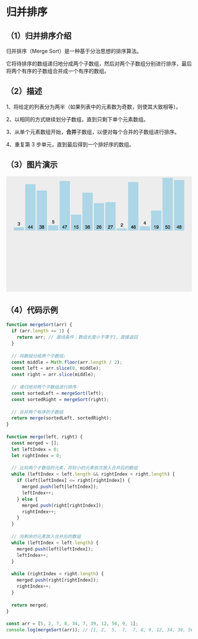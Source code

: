 # 归并排序

## （1）归并排序介绍

归并排序（Merge Sort）是一种基于分治思想的排序算法。

它将待排序的数组递归地分成两个子数组，然后对两个子数组分别进行排序，最后将两个有序的子数组合并成一个有序的数组。

## （2）描述

1、将给定的列表分为两半（如果列表中的元素数为奇数，则使其大致相等）。

2、以相同的方式继续划分子数组，直到只剩下单个元素数组。

3、从单个元素数组开始，**合并**子数组，以便对每个合并的子数组进行排序。

4、重复第 3 步单元，直到最后得到一个排好序的数组。

## （3）图片演示

![归并排序](image-3.png)

## （4）代码示例

```js
function mergeSort(arr) {
  if (arr.length <= 1) {
    return arr; // 基线条件：数组长度小于等于1，直接返回
  }

  // 将数组分成两个子数组;
  const middle = Math.floor(arr.length / 2);
  const left = arr.slice(0, middle);
  const right = arr.slice(middle);

  // 递归地对两个子数组进行排序
  const sortedLeft = mergeSort(left);
  const sortedRight = mergeSort(right);

  // 合并两个有序的子数组
  return merge(sortedLeft, sortedRight);
}

function merge(left, right) {
  const merged = [];
  let leftIndex = 0;
  let rightIndex = 0;

  // 比较两个子数组的元素，将较小的元素依次放入合并后的数组
  while (leftIndex < left.length && rightIndex < right.length) {
    if (left[leftIndex] <= right[rightIndex]) {
      merged.push(left[leftIndex]);
      leftIndex++;
    } else {
      merged.push(right[rightIndex]);
      rightIndex++;
    }
  }

  // 将剩余的元素放入合并后的数组
  while (leftIndex < left.length) {
    merged.push(left[leftIndex]);
    leftIndex++;
  }

  while (rightIndex < right.length) {
    merged.push(right[rightIndex]);
    rightIndex++;
  }

  return merged;
}

const arr = [5, 2, 7, 8, 34, 7, 39, 12, 56, 9, 1];
console.log(mergeSort(arr)); // [1, 2,  5,  7,  7, 8, 9, 12, 34, 39, 56]
```
